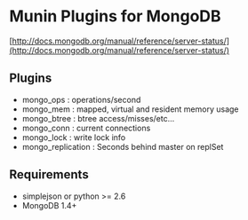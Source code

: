 
Munin Plugins for MongoDB
============

[http://docs.mongodb.org/manual/reference/server-status/](http://docs.mongodb.org/manual/reference/server-status/)

Plugins
----------
* mongo_ops          : operations/second
* mongo_mem          : mapped, virtual and resident memory usage
* mongo_btree        : btree access/misses/etc...
* mongo_conn         : current connections
* mongo_lock         : write lock info
* mongo_replication  : Seconds behind master on replSet

Requirements
-----------
* simplejson or python >= 2.6
* MongoDB 1.4+ 




